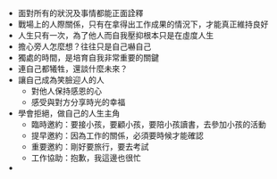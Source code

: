 - 面對所有的狀況及事情都能正面詮釋
- 戰場上的人際關係，只有在拿得出工作成果的情況下，才能真正維持良好
- 人生只有一次，為了他人而自我壓抑根本只是在虛度人生
- 擔心旁人怎麼想？往往只是自己嚇自己
- 獨處的時間，是培育自我非常重要的關鍵
- 連自己都犧牲，還談什麼未來？
- 讓自己成為笑臉迎人的人
  - 對他人保持感恩的心
  - 感受與對方分享時光的幸福
- 學會拒絕，做自己的人生主角
  - 臨時邀約：要接小孩，要顧小孩，要陪小孩讀書，去參加小孩的活動
  - 提早邀約：因為工作的關係，必須要時候才能確認
  - 重要邀約：剛好要旅行，要去考試
  - 工作協助：抱歉，我這邊也很忙
- 
